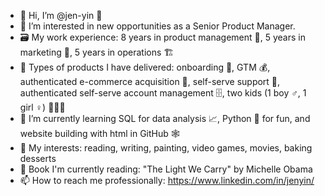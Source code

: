 - 👋 Hi, I’m @jen-yin 🐺
- 👀 I’m interested in new opportunities as a Senior Product Manager.
- 🗃️ My work experience: 8 years in product management 🎁, 5 years in marketing 📮, 5 years in operations 🏗️
- 💼 Types of products I have delivered: onboarding 🛫, GTM 💰, authenticated e-commerce acquisition 🤑, self-serve support 🤗, authenticated self-serve account management 🗄️, two kids (1 boy ♂️, 1 girl ♀️) 👶👶😆
- 🌱 I’m currently learning SQL for data analysis 📈, Python 🐍 for fun, and website building with html in GitHub 🕸️
- 💞️ My interests: reading, writing, painting, video games, movies, baking desserts
- 📖 Book I'm currently reading: "The Light We Carry" by Michelle Obama
- 📫 How to reach me professionally: https://www.linkedin.com/in/jenyin/


